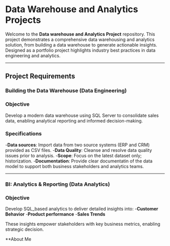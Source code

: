 # Data Warehouse and Analytics Projects

Welcome to the **Data warehouse and Analytics Project** repository.
This project demonstrates a comprehensive data warehousing and analytics solution, from building a data warehouse to generate actionable insights. 
Designed as a portfolio project highlights industry best practices in data engineering and analytics.

----
## Project Requirements

### Building the Data Warehouse (Data Engineering)

### Objective
Develop a modern data warehouse using SQL Server to consolidate sales data, enabling analytical reporting and informed decision-making.

###  Specifications
-**Data sources**: Import data from two source systems (ERP and CRM) provided as CSV files. 
-**Data Quality**: Cleanse and resolve data quality issues prior to analysis.
-**Scope**: Focus on the latest dataset only; historization.
-**Documentation**: Provide clear documentatin of the data model to support both business stakeholders and analytics teams.

----

### BI: Analytics & Reporting (Data Analytics)

### Objective 
Develop SQL_based analytics to deliver detailed insights into:
-**Customer Behavior**
-**Product performance**
-**Sales Trends**

These insights empower stakeholders with key business metrics, enabling strategic decision.


**About Me


